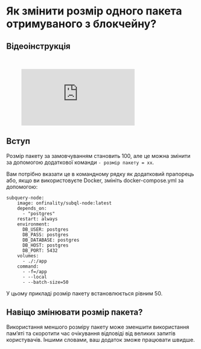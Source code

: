 # Як змінити розмір одного пакета отримуваного з блокчейну?

## Відеоінструкція

<br/>
<figure class="video_container">
  <iframe src="https://www.youtube.com/embed/LO_Gea_IN_s" frameborder="0" allowfullscreen="true"></iframe>
</figure>

## Вступ

Розмір пакету за замовчуванням становить 100, але це можна змінити за допомогою додаткової команди ` - розмір пакету = xx `.

Вам потрібно вказати це в командному рядку як додатковий прапорець або, якщо ви використовуєте Docker, змініть docker-compose.yml за допомогою:

```shell
subquery-node:
    image: onfinality/subql-node:latest
    depends_on:
      - "postgres"
    restart: always
    environment:
      DB_USER: postgres
      DB_PASS: postgres
      DB_DATABASE: postgres
      DB_HOST: postgres
      DB_PORT: 5432
    volumes:
      - ./:/app
    command:
      - -f=/app
      - --local
      - --batch-size=50

```

У цьому прикладі розмір пакету встановлюється рівним 50.

## Навіщо змінювати розмір пакета?

Використання меншого розміру пакету може зменшити використання пам’яті та скоротити час очікування відповіді від великих запитів користувачів. Іншими словами, ваш додаток зможе працювати швидше. 